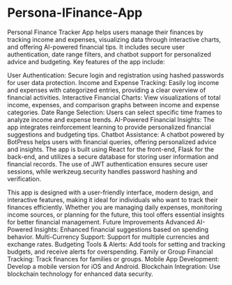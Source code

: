 # Persona-lFinance-App
Personal Finance Tracker App helps users manage their finances by tracking income and expenses, visualizing data through interactive charts, and offering AI-powered financial tips. It includes secure user authentication, date range filters, and chatbot support for personalized advice and budgeting.
Key features of the app include:

User Authentication: Secure login and registration using hashed passwords for user data protection.
Income and Expense Tracking: Easily log income and expenses with categorized entries, providing a clear overview of financial activities.
Interactive Financial Charts: View visualizations of total income, expenses, and comparison graphs between income and expense categories.
Date Range Selection: Users can select specific time frames to analyze income and expense trends.
AI-Powered Financial Insights: The app integrates reinforcement learning to provide personalized financial suggestions and budgeting tips.
Chatbot Assistance: A chatbot powered by BotPress helps users with financial queries, offering personalized advice and insights.
The app is built using React for the front-end, Flask for the back-end, and utilizes a secure database for storing user information and financial records. The use of JWT authentication ensures secure user sessions, while werkzeug.security handles password hashing and verification.

This app is designed with a user-friendly interface, modern design, and interactive features, making it ideal for individuals who want to track their finances efficiently. Whether you are managing daily expenses, monitoring income sources, or planning for the future, this tool offers essential insights for better financial management.
Future Improvements
Advanced AI-Powered Insights: Enhanced financial suggestions based on spending behavior.
Multi-Currency Support: Support for multiple currencies and exchange rates.
Budgeting Tools & Alerts: Add tools for setting and tracking budgets, and receive alerts for overspending.
Family or Group Financial Tracking: Track finances for families or groups.
Mobile App Development: Develop a mobile version for iOS and Android.
Blockchain Integration: Use blockchain technology for enhanced data security.

